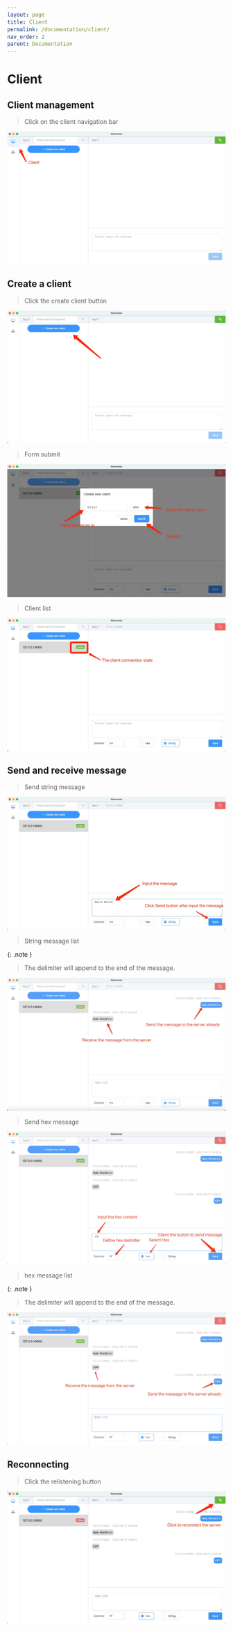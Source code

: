 ```yaml
---
layout: page
title: Client 
permalink: /documentation/client/
nav_order: 2 
parent: Documentation
---
```


# Client

## Client management

> Click on the client navigation bar

<img src="/assets/documentation/client/nav.jpg" />

## Create a client

> Click the create client button

<img src="/assets/documentation/client/create.jpg" />

> Form submit

<img src="/assets/documentation/client/create-submit.jpg" />

> Client list

<img src="/assets/documentation/client/create-list.jpg" />

## Send and receive message

> Send string message

<img src="/assets/documentation/client/send-string.jpg" />

> String message list 

{: .note }
> The delimiter will append to the end of the message.

<img src="/assets/documentation/client/send-string-list.jpg" />

> Send hex message

<img src="/assets/documentation/client/send-hex.jpg" />

> hex message list 

{: .note }
> The delimiter will append to the end of the message.

<img src="/assets/documentation/client/send-hex-list.jpg" />

## Reconnecting

> Click the relistening button

<img src="/assets/documentation/client/reconnect.jpg" />

